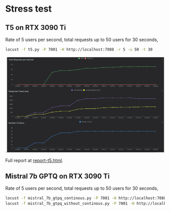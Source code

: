 # Stress test

## T5 on RTX 3090 Ti

Rate of 5 users per second, total requests up to 50 users for 30 seconds,

```bash
locust -f t5.py -P 7001 -H http://localhost:7088 -r 5 -u 50 -t 30
```

![alt text](graph-t5.png)

Full report at [report-t5.html](report-t5.html).

## Mistral 7b GPTQ on RTX 3090 Ti

Rate of 5 users per second, total requests up to 50 users for 30 seconds,

```bash
locust -f mistral_7b_gtpq_continous.py -P 7001 -H http://localhost:7088 -r 1 -u 5 -t 30
locust -f mistral_7b_gtpq_without_continous.py -P 7001 -H http://localhost:7088 -r 1 -u 5 -t 30
```